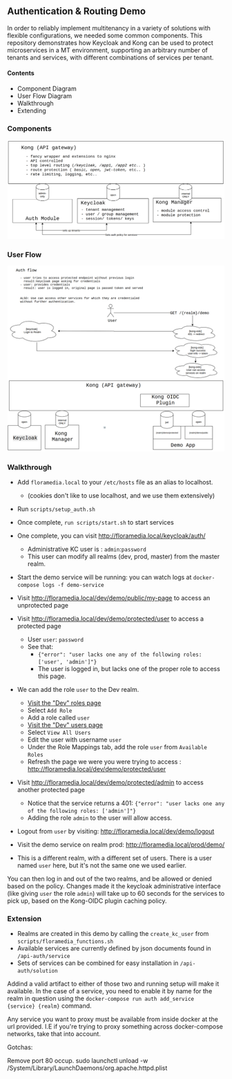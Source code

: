 ## Authentication & Routing Demo

In order to reliably implement multitenancy in a variety of solutions with flexible configurations, we needed some common components. This repository demonstrates how Keycloak and Kong can be used to protect microservices in a MT environment, supporting an arbitrary number of tenants and services, with different combinations of services per tenant.

#### Contents
 - Component Diagram
 - User Flow Diagram
 - Walkthrough
 - Extending

### Components
![components](docs/component.png)

### User Flow
![userflow](docs/user-flow.png)


### Walkthrough

 - Add `floramedia.local` to your `/etc/hosts` file as an alias to localhost.
   -  (cookies don't like to use localhost, and we use them extensively)
 - Run `scripts/setup_auth.sh`
 - Once complete, `run scripts/start.sh` to start services
 - One complete, you can visit http://floramedia.local/keycloak/auth/
   - Administrative KC user is : `admin`:`password`
   - This user can modify all realms (dev, prod, master) from the master realm.
 - Start the demo service will be running: you can watch logs at `docker-compose logs -f demo-service`
 - Visit http://floramedia.local/dev/demo/public/my-page to access an unprotected page
 - Visit http://floramedia.local/dev/demo/protected/user to access a protected page
   - User `user`: `password`
   - See that:
     - `{"error": "user lacks one any of the following roles: ['user', 'admin']"}`
     - The user is logged in, but lacks one of the proper role to access this page.
 - We can add the role `user` to the Dev realm.
   - [Visit the "Dev" roles page](http://floramedia.local/keycloak/auth/admin/master/console/#/realms/dev/roles)
   - Select `Add Role`
   - Add a role called `user`
   - [Visit the "Dev" users page](http://floramedia.local/keycloak/auth/admin/master/console/#/realms/dev/users)
   - Select `View All Users`
   - Edit the user with username `user`
   - Under the Role Mappings tab, add the role `user` from `Available Roles`
   - Refresh the page we were you were trying to access : http://floramedia.local/dev/demo/protected/user

 - Visit http://floramedia.local/dev/demo/protected/admin to access another protected page
   - Notice that the service returns a 401: `{"error": "user lacks one any of the following roles: ['admin']"}`
   - Adding the role `admin` to the user will allow access. 

 - Logout from `user` by visiting: http://floramedia.local/dev/demo/logout
 - Visit the demo service on realm prod: http://floramedia.local/prod/demo/
 - This is a different realm, with a different set of users. There is a user named `user` here, but it's not the same one we used earlier.
 
You can then log in and out of the two realms, and be allowed or denied based on the policy. Changes made it the keycloak administrative interface (like giving `user` the role `admin`) will take up to 60 seconds for the services to pick up, based on the Kong-OIDC plugin caching policy.

### Extension

  - Realms are created in this demo by calling the `create_kc_user` from `scripts/floramedia_functions.sh`
  - Available services are currently defined by json documents found in `/api-auth/service`
  - Sets of services can be combined for easy installation in `/api-auth/solution`

Addind a valid artifact to either of those two and running setup will make it available. In the case of a service, you need to enable it by name for the realm in question using the `docker-compose run auth add_service {service} {realm}` command.

Any service you want to proxy must be available from inside docker at the url provided. I.E if you're trying to proxy something across docker-compose networks, take that into account.


   
 
Gotchas: 

Remove port 80 occup. sudo launchctl unload -w /System/Library/LaunchDaemons/org.apache.httpd.plist
